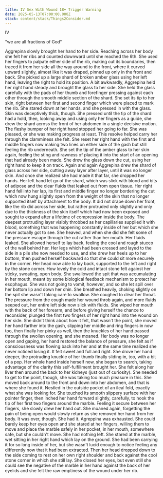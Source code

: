 ```yaml
---
title: IV Sex With Wound 18+ Trigger Warning
date: 2025-05-13T07:00:00.000Z
stack: content/stack/Things2Consider.md
---
```


IV

"we are all fractions of God"

Aggrepina slowly brought her hand to her side. Reaching across her body she felt her ribs and counted downward until she reached the 6th. She used her fingers to palpate either side of the rib, making out its boundaries, then traced it from her side all the way around to the front, where it curved upward slightly, almost like it was draped, pinned up only in the front and back. She picked up a large shard of broken amber glass using her left hand, leaving the right to hold its position. A bit awkwardly, Aggrepina held her right hand steady and brought the glass to her side. She held the glass carefully with the pads of her thumb and forefinger pressing against each other through the smooth middle section of the shard. She set its tip to her skin, right between her first and second finger which were placed to mark the rib. She stared down at her hands, and she pressed in with the glass. Skin was deceptively thick, though. She pressed until the tip of the shard had a hold, then, looking away and using only her fingers as a guide, she drew the shard across the front of her abdomen in a single decisive motion. The fleshy bumper of her right hand stopped her going to far. She was pleased, or she was making progress at least. This resolve helped carry her through the clamminess she felt. She reset her right hand with the first and middle fingers now making two lines on either side of the gash but still feeling the rib underneath. She set the tip of the amber glass to her skin again, feeling the sting and rawness of placing it into the start of an opening that had already been made. She drew the glass down the cut, using her right hand to keep it on track. Again and again Aggrepina drew the shard of glass across her side, cutting away layer after layer, until it was no longer skin. And once she realized she had made it that far, she dropped her hands. Her left hand let go of the shard, which was slick with blood and bits of adipose and the clear fluids that leaked out from open tissue. Her right hand fell into her lap, its first and middle finger no longer bordering the cut which now hung slightly open from the weight of the skin that no longer supported itself by attachment to the body. It did not drape down her front, like the rib did across her side, but rather protruded only slightly and only due to the thickness of the skin itself which had now been exposed and sought to expand after a lifetime of compression inside the body. The deepest protruding layer visibly throbbed as her capillaries supplied it with blood, something that was happening constantly inside of her but which she never actually got to see. She heaved, and when she did she felt some of the pressure escape through the cut rather than her mouth. Her fluids leaked. She allowed herself to lay back, feeling the cool and rough stucco of the wall behind her. Her legs which had been crossed and layed to the side in a pile she now needed to use, and she drew her heels up to her bottom, then pushed herself backward so that she could sit more securely in the corner. Her head now able to lay back, supported to the left and right by the stone corner. How lovely the cold and intact stone felt against her sticky, sweating, open body. She swallowed the spit that was accumulating in her mouth, meant by some biological feedback mechanism to protect her esophagus. She was not going to vomit, however, and so she let spill over her bottom lip and down her chin. She breathed heavily, choking slightly on the spit she wasn't taking care to swallow. She coughed to clear her throat. The pressure from the cough made her wound throb again, and more fluids seeped out, her entire left side now slick with fluids. She wiped her mouth with the back of her forearm, and before giving herself the chance to reconsider, plunged the first two fingers of her right hand into the wound on her side. She didn't think about how it felt, that wasn't the point, she moved her hand farther into the gash, slipping her middle and ring fingers in now too, then finally her pinky as well, then the knuckles of her hand passed through the swollen opening, and she moaned. Her body was no longer open and gaping, her hand restored the balance of pressure, she felt as if consciousness was flowing back into her and at the same time realized she never noticed losing it. It felt sweet and full and right. She drove her hand deeper, the protruding knuckle of her thumb finally sliding in, too, with a bit of a pop. Her whole hand inside herself now, she began to search, taking advantage of the clarity this self-fulfillment brought her. She felt along her liver then around the back to her kidneys (just out of curiosity). She needed to get to the point, though, she was taking too much pleasure in this. She moved back around to the front and down into her abdomen, and that is where she found it. Nestled in the outside pocket of an ileal fold, exactly what she was looking for. She touched its smooth slippery surface with her pointer finger, then inched her hand forward slightly, carefully, to hook the tip of her first two fingers around the marble. Feeling it secure between her fingers, she slowly drew her hand out. She moaned again, forgetting the pain of being open would slowly return as she removed her hand from her body. It was over, though. She had it. Agreppina was exhausted. She could barely keep her eyes open and she stared at her fingers, willing them to move and place the marble safely in her pocket, in her mouth, somewhere safe, but she couldn't move. She had nothing left. She stared at the marble, wet sitting in her right hand which lay on the ground. She had been carrying it for so long inside of her, but she wasn't lucid enough to notice feeling any differently now that it had been extracted. Then her head dropped down to the side coming to rest on her own right shoulder and back against the cool stone corner in which she still lay. She closed her eyes, but even still she could see the negative of the marble in her hand against the back of her eyelids and she felt the raw emptiness of the wound under her rib. 
